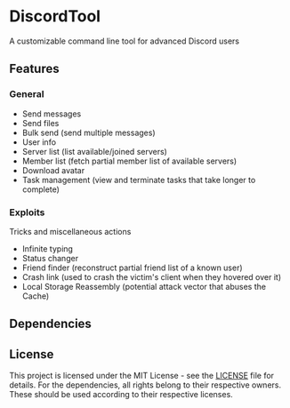 # DiscordTool
A customizable command line tool for advanced Discord users

## Features
### General
* Send messages
* Send files
* Bulk send (send multiple messages)
* User info
* Server list (list available/joined servers)
* Member list (fetch partial member list of available servers)
* Download avatar
* Task management (view and terminate tasks that take longer to complete)
### Exploits
Tricks and miscellaneous actions
* Infinite typing
* Status changer
* Friend finder (reconstruct partial friend list of a known user)
* Crash link (used to crash the victim's client when they hovered over it)
* Local Storage Reassembly (potential attack vector that abuses the Cache)

## Dependencies


## License
This project is licensed under the MIT License -  see the <a href="https://github.com/Raffy27/DiscordTool/blob/master/LICENSE" target="_blank">LICENSE</a> file for details. For the dependencies, all rights belong to their respective owners. These should be used according to their respective licenses.
